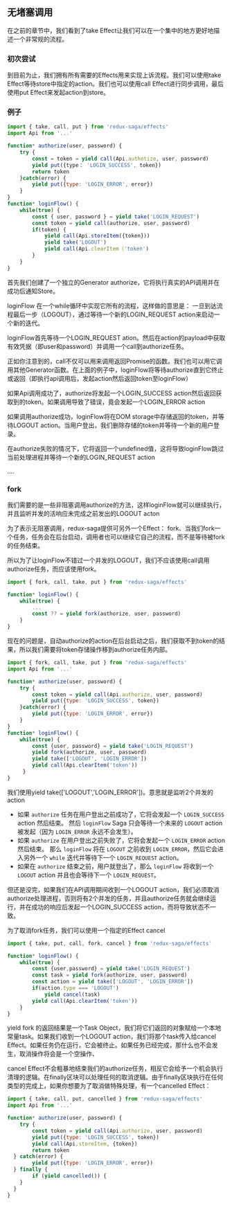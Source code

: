 ## 无堵塞调用

在之前的章节中，我们看到了take Effect让我们可以在一个集中的地方更好地描述一个非常规的流程。

### 初次尝试

到目前为止，我们拥有所有需要的Effects用来实现上诉流程。我们可以使用take Effect等待store中指定的action。我们也可以使用call Effect进行同步调用，最后使用put Effect来发起action到store。

### 例子

```javascript
import { take, call, put } from 'redux-saga/effects'
import Api from '...'

function* authorize(user, password) {
    try {
        const = token = yield call(Api.authotize, user, password)
        yield put({type： 'LOGIN_SUCCESS', token})
        return token
    }catch(error) {
        yield put({type: 'LOGIN_ERROR', error})
    }
}
function* loginFlow() {
    while(true) {
        const { user, password } = yield take('LOGIN_REQUEST')
        const token = yield call(authorize, user, password)
        if(token) {
            yield call(Api.storeItem({token}))
            yield take('LOGOUT')
            yield call(Api.clearItem（'token')
        }
    }
}
```

首先我们创建了一个独立的Generator authorize，它将执行真实的API调用并在成功后通知Store。

loginFlow 在一个while循环中实现它所有的流程，这样做的意思是： 一旦到达流程最后一步（LOGOUT），通过等待一个新的LOGIN_REQUEST action来启动一个新的迭代。

loginFlow首先等待一个LOGIN_REQUEST ation。然后在action的payload中获取有效凭据（即user和password）并调用一个call到authorize任务。

正如你注意到的，call不仅可以用来调用返回Promise的函数。我们也可以用它调用其他Generator函数。在上面的例子中，loginFlow将等待authorize直到它终止或返回（即执行api调用后，发起action然后返回token至loginFlow）

如果Api调用成功了，authorize将发起一个LOGIN_SUCCESS action然后返回获取到的token。如果调用导致了错误，竟会发起一个LOGIN_ERROR action

如果调用authorize成功，loginFlow将在DOM storage中存储返回的token，并等待LOGOUT action。当用户登出，我们删除存储的token并等待一个新的用户登录。

在authorize失败的情况下，它将返回一个undefined值，这将导致loginFlow跳过当前处理进程并等待一个新的LOGIN_REQUEST action

....

### fork

我们需要的是一些非阻塞调用authorize的方法，这样loginFlow就可以继续执行，并且监听并发的活响应未完成之前发出的LOGOUT acton

为了表示无阻塞调用，redux-saga提供可另外一个Effect： fork、当我们fork一个任务，任务会在后台启动，调用者也可以继续它自己的流程，而不是等待被fork的任务结束。

所以为了让loginFlow不错过一个并发的LOGOUT，我们不应该使用call调用authorize任务，而应该使用fork。

```javascript
import { fork, call, take, put } from 'redux-saga/effects'

function* loginFlow() {
    while(true) {
        ...
        const ?? = yield fork(authorize, user, password)
    }
}
```

现在的问题是，自动authorize的action在后台启动之后，我们获取不到token的结果，所以我们需要将token存储操作移到authorize任务内部。

```javascript
import { fork, call, take, put } from 'redux-saga/effects'
import Api from '...'

function* authorize(user, password) {
    try {
        const token = yield call(Api.authorize, user, password)
        yield put({type: 'LOGIN_SUCCESS', token})        
    }catch(error) {
        yield put({type: 'LOGIN_ERROR', error})
    }
}
function* loginFlow() {
    while(true) {
        const {user, password} = yield take('LOGIN_REQUEST')
        yield fork(authorize, user, password)
        yield take(['LOGOUT', 'LOGIN_ERROR'])
        yield call(Api.clearItem('token'))
     }
}
```

我们使用yield take(['LOGOUT','LOGIN_ERROR'])。意思就是监听2个并发的action

- 如果 `authorize` 任务在用户登出之前成功了，它将会发起一个 `LOGIN_SUCCESS` action 然后结束。 然后 `loginFlow` Saga 只会等待一个未来的 `LOGOUT` action 被发起（因为 `LOGIN_ERROR` 永远不会发生）。
- 如果 `authorize` 在用户登出之前失败了，它将会发起一个 `LOGIN_ERROR` action 然后结束。 那么 `loginFlow` 将在 `LOGOUT` 之前收到 `LOGIN_ERROR`，然后它会进入另外一个 `while` 迭代并等待下一个 `LOGIN_REQUEST` action。
- 如果在 `authorize` 结束之前，用户就登出了，那么 `loginFlow` 将收到一个 `LOGOUT` action 并且也会等待下一个 `LOGIN_REQUEST`。

但还是没完，如果我们在API调用期间收到一个LOGOUT action，我们必须取消authorize处理进程，否则将有2个并发的任务，并且authorize任务就会继续运行，并在成功的响应后发起一个LOGIN_SUCCESS action，而将导致状态不一致。

为了取消fork任务，我们可以使用一个指定的Effect cancel

``` javascript
import { take, put, call, fork, cancel } from 'redux-saga/effects'

function* loginFlow() {
    while(true) {
        const {user,password} = yield take('LOGIN_REQUEST')
        const task = yield fork(authorize, user, password)
        const action = yield take(['LOGOUT', 'LOGIN_ERROR'])
        if(action.type === 'LOGOUT')
            yield cancel(task)
        yield call(Api.clearItem('token'))
    }
}
```

yield fork 的返回结果是一个Task Object，我们将它们返回的对象赋给一个本地常量task。如果我们收到一个LOGOUT action，我们将那个task传入给cancel Effect。如果任务仍在运行，它会被终止。如果任务已经完成，那什么也不会发生，取消操作将会是一个空操作、

cancel Effect不会粗暴地结束我们的authorize任务，相反它会给予一个机会执行清理的逻辑。在finally区块可以处理任何的取消逻辑。由于finally区块执行在任何类型的完成上，如果你想要为了取消做特殊处理，有一个cancelled Effect：

```javascript
import { take, call, put, cancelled } from 'redux-saga/effects'
import Api from '...'

function* authorize(user, password) {
    try {
        const token = yield call(Api.authorize, user, password)
        yield put({type: 'LOGIN_SUCCESS', token})
        yield call(Api.storeItem, {token})
        return token
  } catch(error) {
    	yield put({type: 'LOGIN_ERROR', error})
  } finally {
    	if (yield cancelled()) {
    }
  }
}
```

